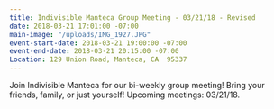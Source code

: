 ```yaml
---
title: Indivisible Manteca Group Meeting - 03/21/18 - Revised
date: 2018-03-21 17:01:00 -07:00
main-image: "/uploads/IMG_1927.JPG"
event-start-date: 2018-03-21 19:00:00 -07:00
event-end-date: 2018-03-21 20:15:00 -07:00
Location: 129 Union Road, Manteca, CA  95337
---
```


Join Indivisible Manteca for our bi-weekly group meeting! Bring your friends, family, or just yourself!  Upcoming meetings: 03/21/18.